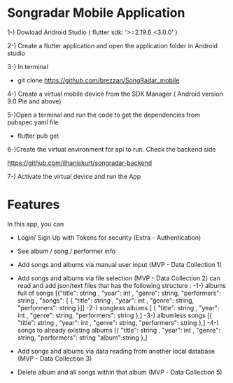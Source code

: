 # Songradar Mobile Application

1-) Dowload Android Studio ( flutter sdk: '>=2.19.6 <3.0.0' ) 

2-) Create a flutter application and open the application folder in Android studio  

3-) In terminal

- git clone https://github.com/brezzan/SongRadar_mobile

4-) Create a virtual mobile device from the SDK Manager ( Android version 9.0 Pie and above)

5-)Open a terminal and run the code to get the dependencies from pubspec.yaml file 

- flutter pub get

6-)Create the virtual environment for api to run. Check the backend side 

  https://github.com/ilhaniskurt/songradar-backend

7-) Activate the virtual device and run the App

# Features

In this app, you can 
- Login/ Sign Up with Tokens for security (Extra - Authentication)

- See album / song / performer info

- Add songs and albums via manual user input (MVP - Data Collection 1)

- Add songs and albums via file selection (MVP - Data Collection 2)
  can read and add json/text files that has the following structure :
-1-) albums full of songs 
  [{"title": string ,
  "year": int ,
  "genre": string,
  "performers": string ,
  "songs": [
  {
  "title": string ,
  "year": int ,
  "genre": string,
  "performers": string 
  }]]
-2-) songless albums [
  {
  "title": string ,
  "year": int ,
  "genre": string,
  "performers": string 
  },]
-3-) albumless songs 
  [{
  "title": string ,
  "year": int ,
  "genre": string,
  "performers": string
  },]
-4-) songs to already existing albums
  [{
  "title": string ,
  "year": int ,
  "genre": string,
  "performers": string
  "album":string 
  },]

- Add songs and albums via data reading from another local database (MVP - Data Collection 3)

- Delete album and all songs within that album (MVP - Data Collection 5)
